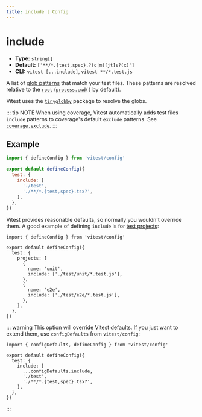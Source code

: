 ```yaml
---
title: include | Config
---
```


# include

- **Type:** `string[]`
- **Default:** `['**/*.{test,spec}.?(c|m)[jt]s?(x)']`
- **CLI:** `vitest [...include]`, `vitest **/*.test.js`

A list of [glob patterns](https://superchupu.dev/tinyglobby/comparison) that match your test files. These patterns are resolved relative to the [`root`](/config/root) ([`process.cwd()`](https://nodejs.org/api/process.html#processcwd) by default).

Vitest uses the [`tinyglobby`](https://www.npmjs.com/package/tinyglobby) package to resolve the globs.

::: tip NOTE
When using coverage, Vitest automatically adds test files `include` patterns to coverage's default `exclude` patterns. See [`coverage.exclude`](/config/coverage#exclude).
:::

## Example

```js
import { defineConfig } from 'vitest/config'

export default defineConfig({
  test: {
    include: [
      './test',
      './**/*.{test,spec}.tsx?',
    ],
  },
})
```

Vitest provides reasonable defaults, so normally you wouldn't override them. A good example of defining `include` is for [test projects](/guide/projects):

```js{8,12} [vitest.config.js]
import { defineConfig } from 'vitest/config'

export default defineConfig({
  test: {
    projects: [
      {
        name: 'unit',
        include: ['./test/unit/*.test.js'],
      },
      {
        name: 'e2e',
        include: ['./test/e2e/*.test.js'],
      },
    ],
  },
})
```

::: warning
This option will override Vitest defaults. If you just want to extend them, use `configDefaults` from `vitest/config`:

```js{6}
import { configDefaults, defineConfig } from 'vitest/config'

export default defineConfig({
  test: {
    include: [
      ...configDefaults.include,
      './test',
      './**/*.{test,spec}.tsx?',
    ],
  },
})
```
:::
